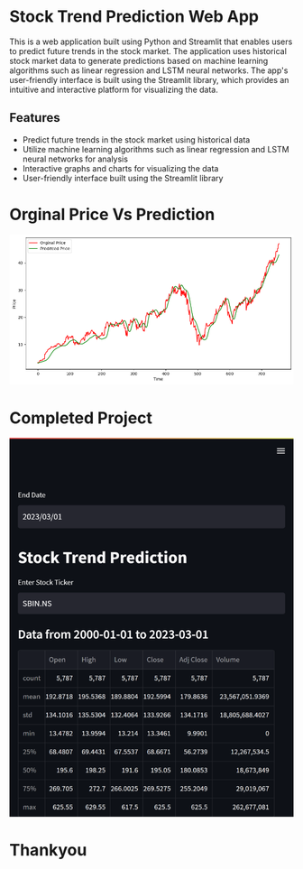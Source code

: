 # Stock Trend Prediction Web App

This is a web application built using Python and Streamlit that enables users to predict future trends in the stock market. The application uses historical stock market data to generate predictions based on machine learning algorithms such as linear regression and LSTM neural networks. The app's user-friendly interface is built using the Streamlit library, which provides an intuitive and interactive platform for visualizing the data.

## Features

- Predict future trends in the stock market using historical data
- Utilize machine learning algorithms such as linear regression and LSTM neural networks for analysis
- Interactive graphs and charts for visualizing the data
- User-friendly interface built using the Streamlit library

# Orginal Price Vs Prediction

<img src="https://github.com/Underemployed/Python-Stock-Trend-Prediction/blob/main/test.png">

# Completed Project

<img src="https://github.com/Underemployed/Python-Stock-Trend-Prediction/blob/main/screenshot.png">


# Thankyou
